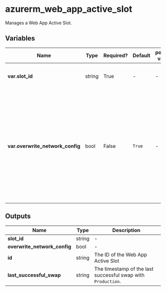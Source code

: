 # azurerm_web_app_active_slot

Manages a Web App Active Slot.

## Variables

| Name | Type | Required? | Default  | possible values | Description |
| ---- | ---- | --------- | -------- | ----------- | ----------- |
| **var.slot_id** | string | True | -  |  -  | The ID of the Slot to swap with `Production`. | 
| **var.overwrite_network_config** | bool | False | `True`  |  -  | The swap action should overwrite the Production slot's network configuration with the configuration from this slot. Defaults to `true`. Changing this forces a new resource to be created. | 



## Outputs

| Name | Type | Description |
| ---- | ---- | --------- | 
| **slot_id** | string  | - | 
| **overwrite_network_config** | bool  | - | 
| **id** | string  | The ID of the Web App Active Slot | 
| **last_successful_swap** | string  | The timestamp of the last successful swap with `Production`. | 
